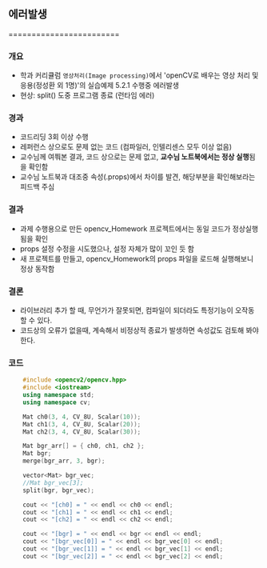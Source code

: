 ## 에러발생
========================

### 개요
* 학과 커리큘럼 `영상처리(Image processing)`에서 'openCV로 배우는 영상 처리 및 응용(정성환 외 1명)'의 실습예제 5.2.1 수행중 에러발생
* 현상: split() 도중 프로그램 종료 (런타임 에러)

### 경과
* 코드리딩 3회 이상 수행
* 레퍼런스 상으로도 문제 없는 코드 (컴파일러, 인텔리센스 모두 이상 없음)
* 교수님께 여쭤본 결과, 코드 상으로는 문제 없고, <b>교수님 노트북에서는 정상 실행</b>됨을 확인함
* 교수님 노트북과 대조중 속성(.props)에서 차이를 발견, 해당부분을 확인해보라는 피드백 주심

### 결과
* 과제 수행용으로 만든 opencv_Homework 프로젝트에서는 동일 코드가 정상실행 됨을 확인
* props 설정 수정을 시도했으나, 설정 자체가 많이 꼬인 듯 함
* 새 프로젝트를 만들고, opencv_Homework의 props 파일을 로드해 실행해보니 정상 동작함

### 결론
* 라이브러리 추가 할 때, 무언가가 잘못되면, 컴파일이 되더라도 특정기능이 오작동 할 수 있다.
* 코드상의 오류가 없을때, 계속해서 비정상적 종료가 발생하면 속성값도 검토해 봐야 한다.

### 코드
```cpp
    #include <opencv2/opencv.hpp>
    #include <iostream>
    using namespace std;
    using namespace cv;

	Mat ch0(3, 4, CV_8U, Scalar(10));
	Mat ch1(3, 4, CV_8U, Scalar(20));
	Mat ch2(3, 4, CV_8U, Scalar(30));

	Mat bgr_arr[] = { ch0, ch1, ch2 };
	Mat bgr;
	merge(bgr_arr, 3, bgr);

	vector<Mat> bgr_vec;
	//Mat bgr_vec[3];
	split(bgr, bgr_vec);

	cout << "[ch0] = " << endl << ch0 << endl;
	cout << "[ch1] = " << endl << ch1 << endl;
	cout << "[ch2] = " << endl << ch2 << endl;

	cout << "[bgr] = " << endl << bgr << endl << endl;
	cout << "[bgr_vec[0]] = " << endl << bgr_vec[0] << endl;
	cout << "[bgr_vec[1]] = " << endl << bgr_vec[1] << endl;
	cout << "[bgr_vec[2]] = " << endl << bgr_vec[2] << endl;
```